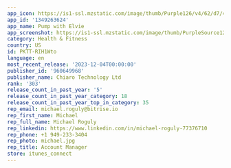 ```yaml
---
app_icon: https://is1-ssl.mzstatic.com/image/thumb/Purple126/v4/62/d7/4b/62d74b71-9b24-1ceb-1fe2-3496502f2780/AppIcon-0-0-1x_U007emarketing-0-10-0-85-220.png/1024x1024bb.png
app_id: '1349263624'
app_name: Pump with Elvie
app_screenshot: https://is1-ssl.mzstatic.com/image/thumb/PurpleSource126/v4/0b/cb/3f/0bcb3fb5-fe00-9062-84f1-592fcfcadcdb/baff6ec5-e777-4960-a17c-eb3fa3eeb6ed_Control-your-pump.png/1242x2688bb.png
category: Health & Fitness
country: US
id: PKTT-RIH1Wto
language: en
most_recent_release: '2023-12-04T00:00:00'
publisher_id: '960649968'
publisher_name: Chiaro Technology Ltd
rank: '303'
release_count_in_past_year: '5'
release_count_in_past_year_category: 18
release_count_in_past_year_top_in_category: 35
rep_email: michael.roguly@bitrise.io
rep_first_name: Michael
rep_full_name: Michael Roguly
rep_linkedin: https://www.linkedin.com/in/michael-roguly-77376710
rep_phone: +1 949-233-3404
rep_photo: michael.jpg
rep_title: Account Manager
store: itunes_connect
---
```

